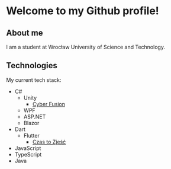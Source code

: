 # Welcome to my <b>Github</b> profile!

## About me

I am a student at Wrocław University of Science and Technology.

## Technologies

My current tech stack:
- C# 
  - Unity
    - [Cyber Fusion](https://play.google.com/store/apps/details?id=com.PixelStorm.CyberPolice2)
  - WPF
  - ASP.NET
  - Blazor
- Dart
  - Flutter
    - [Czas to Zjeść](https://czastozjesc.pl)
- JavaScript 
- TypeScript 
- Java 

